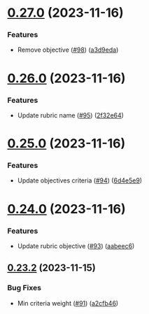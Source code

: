 # [0.27.0](https://github.com/upb-code-labs/main-api/compare/v0.26.0...v0.27.0) (2023-11-16)


### Features

* Remove objective ([#98](https://github.com/upb-code-labs/main-api/issues/98)) ([a3d9eda](https://github.com/upb-code-labs/main-api/commit/a3d9eda6f7f7b7e5440668f0e149d90addd52ceb))



# [0.26.0](https://github.com/upb-code-labs/main-api/compare/v0.25.0...v0.26.0) (2023-11-16)


### Features

* Update rubric name ([#95](https://github.com/upb-code-labs/main-api/issues/95)) ([2f32e64](https://github.com/upb-code-labs/main-api/commit/2f32e6479e09804248bcd98f652ba251fc0993a1))



# [0.25.0](https://github.com/upb-code-labs/main-api/compare/v0.24.0...v0.25.0) (2023-11-16)


### Features

* Update objectives criteria ([#94](https://github.com/upb-code-labs/main-api/issues/94)) ([6d4e5e9](https://github.com/upb-code-labs/main-api/commit/6d4e5e957d6fed3d471ac1f9848efd2222ee245e))



# [0.24.0](https://github.com/upb-code-labs/main-api/compare/v0.23.2...v0.24.0) (2023-11-16)


### Features

* Update rubric objective ([#93](https://github.com/upb-code-labs/main-api/issues/93)) ([aabeec6](https://github.com/upb-code-labs/main-api/commit/aabeec6434aaad4966294688f02175f2f733c662))



## [0.23.2](https://github.com/upb-code-labs/main-api/compare/v0.23.1...v0.23.2) (2023-11-15)


### Bug Fixes

* Min criteria weight ([#91](https://github.com/upb-code-labs/main-api/issues/91)) ([a2cfb46](https://github.com/upb-code-labs/main-api/commit/a2cfb46b74ff7a39a096df1977c20444e13f6a1f))



